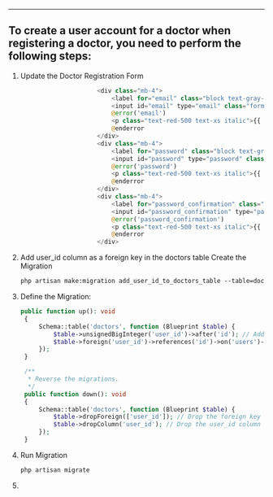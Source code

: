 --------------------------------------------------------------------------------------------------------------
**To create a user account for a doctor when registering a doctor, you need to perform the following steps:**
--------------------------------------------------------------------------------------------------------------
1. Update the Doctor Registration Form
   ```php
                        <div class="mb-4">
                            <label for="email" class="block text-gray-700 text-sm font-bold mb-2">{{ __('Email') }}</label>
                            <input id="email" type="email" class="form-input rounded-md shadow-sm mt-1 block w-full" name="email" value="{{ old('email') }}" required>
                            @error('email')
                            <p class="text-red-500 text-xs italic">{{ $message }}</p>
                            @enderror
                        </div>
                        <div class="mb-4">
                            <label for="password" class="block text-gray-700 text-sm font-bold mb-2">{{ __('Password') }}</label>
                            <input id="password" type="password" class="form-input rounded-md shadow-sm mt-1 block w-full" name="password" required>
                            @error('password')
                            <p class="text-red-500 text-xs italic">{{ $message }}</p>
                            @enderror
                        </div>
                        <div class="mb-4">
                            <label for="password_confirmation" class="block text-gray-700 text-sm font-bold mb-2">{{ __('Confirm Password') }}</label>
                            <input id="password_confirmation" type="password" class="form-input rounded-md shadow-sm mt-1 block w-full" name="password_confirmation" required>
                            @error('password_confirmation')
                            <p class="text-red-500 text-xs italic">{{ $message }}</p>
                            @enderror
                        </div>
   ```
2. Add user_id column as a foreign key in the doctors table
      Create the Migration
      ```html
      php artisan make:migration add_user_id_to_doctors_table --table=doctors
4. Define the Migration:
   ```php
   public function up(): void
    {
        Schema::table('doctors', function (Blueprint $table) {
            $table->unsignedBigInteger('user_id')->after('id'); // Add the user_id column
            $table->foreign('user_id')->references('id')->on('users')->onDelete('cascade'); // Add the foreign key constraint
        });
    }

    /**
     * Reverse the migrations.
     */
    public function down(): void
    {
        Schema::table('doctors', function (Blueprint $table) {
            $table->dropForeign(['user_id']); // Drop the foreign key constraint
            $table->dropColumn('user_id'); // Drop the user_id column
        });
    }
6. Run Migration
   ```html
   php artisan migrate
8. 

